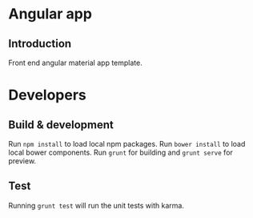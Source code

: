 # Angular app

## Introduction

Front end angular material app template.

# Developers

## Build & development
Run `npm install` to load local npm packages.
Run `bower install` to load local bower components.
Run `grunt` for building and `grunt serve` for preview.

## Test
Running `grunt test` will run the unit tests with karma.


